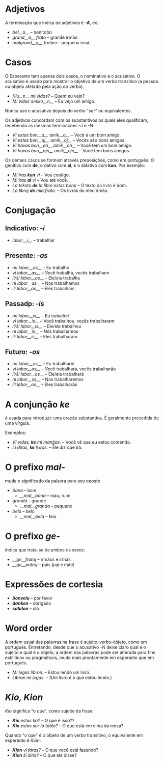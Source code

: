 # Adjetivos

A terminação que indica os adjetivos é *__-A__*, ex.:

- *bel__a__* – bonito(a)
- *grand__a__ frato* – grande irmão
- *malgrand__a__ fratino* – pequena irmã

# Casos

O Esperanto tem apenas dois casos, o nominativo e o acusativo. O acusativo é usado para mostrar o objetivo de um verbo transitivo (a pessoa ou objeto afetado pela ação do verbo).

- *Kiu__n__ mi vidas?* – Quem eu vejo?
- *Mi vidas amiko__n__* – Eu vejo um amigo.

Nunca use o acusativo depois do verbo "ser" ou equivalentes.

Os adjetivos concordam com os substantivos os quais eles qualificam, recebendo as mesmas terminações -J e -N.

- *Vi estas bon__a__ amik__o__* – Você é um bom amigo.
- *Vi estas bon__aj__ amik__oj__* – Vocês são bons amigos.
- *Vi havas bon__an__ amik__on__* – Você tem um bom amigo.
- *Vi havas bon__ajn__ amik__ojn__* – Você tem bons amigos.

Os demais casos se formam através preposições, como em português. O genitivo com __de__, o dativo com __al__, e o ablativo com __kun__. Por exemplo:  

- *Mi iras __kun__ vi* – Vou contigo.
- *Mi iras __al__ vi* – Vou até você.
- *La teksto __de__ la libro estas bona* – O texto do livro é bom.
- *La libroj __de__ mia frato.* – Os livros do meu irmão.

# Conjugação

## Indicativo: *-i*
  
- *labor__i__*          – trabalhar

## Presente: *-as*

- *mi labor__as__*      – Eu trabalho
- *vi labor__as__*      – Você trabalha, vocês trabalham
- *li/ŝi labor__as__*   – Ele/ela trabalha
- *ni labor__as__*      – Nós trabalhamos
- *ili labor__as__*     – Eles trabalham

## Passadp: *-is*

- *mi labor__is__*      – Eu trabalhei
- *vi labor__is__*      – Você trabalhou, vocês trabalharam
- *li/ŝi labor__is__*   – Ele/ela trabalhou
- *ni labor__is__*      – Nós trabalhamos
- *ili labor__is__*     – Eles trabalharam

## Futuro: *-os*

- *mi labor__os__*      – Eu trabalharei
- *vi labor__os__*      – Você trabalhará, vocês trabalharão
- *li/ŝi labor__os__*   – Ele/ela trabalhará
- *ni labor__os__*      – Nós trabalharemos
- *ili labor__os__*     – Eles trabalharão

# A conjunção *ke*

é usada para introduzir uma oração substantiva. É geralmente precedida de uma vírgula.


Exemplos:

- *Vi vidas, __ke__ mi manĝas.* – Você vê que eu estou comendo.
- *Li diras, __ke__ li iros.* – Ele diz que irá.

# O prefixo *mal-*

muda o significado da palavra para seu oposto.

- *bona* – bom
  - *__mal__bona* – mau, ruim
- *granda* – grande
  - *__mal__granda* – pequeno
- *bela* – belo
  - *__mal__bela* – feio

# O prefixo *ge-*

indica que trata-se de ambos os sexos:

- *__ge__fratoj* – irmãos e irmãs
- *__ge__patroj* – pais (pai e mãe)

# Expressões de cortesia

- *__bonvolu__* – por favor
- *__dankon__* – obrigado
- *__saluton__* – olá

# Word order

A ordem usual das palavras na frase é sujeito-verbo-objeto, como em português. Entretando, desde que o acusativo -N deixe claro qual é o sujeito e qual é o objeto, a ordem das palavras pode ser alterada para fins estilíticos ou pragmáticos, muito mais prontamente em esperanto que em português.

- *Mi legas libron.* – Estou lendo um livro.
- *Libron mi legas.* – (Um livro é o que estou lendo.)

# *Kio, Kion*

*Kio* significa "o que", como sujeito da frase:

- *__Kio__ estas tio?* – O que é isso??
- *__Kio__ estas sur la tablo?* – O que está em cima da mesa?

Quando "o que" é o objeto de um verbo transitivo, o equivalente em esperanto é *Kion*:

- *__Kion__ vi faras?* – O que você está fazendo?
- *__Kion__ ŝi diris?* – O que ela disse?

